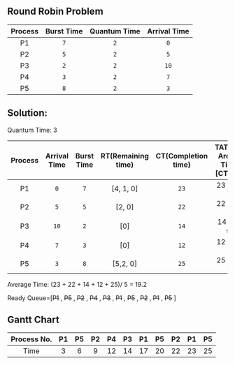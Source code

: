 ## Round Robin Problem 
|   Process |   Burst Time  |   Quantum Time | Arrival Time |
|   :---:   |     :---:     |      :---:     |     :---:    |
| P1        |     `7`       |       `2`      |      `0`     |
| P2        |     `5`       |       `2`      |      `5`     |
| P3        |     `2`       |       `2`      |      `10`    |
| P4        |     `3`       |       `2`      |      `7`     |
| P5        |     `8`       |       `2`      |      `3`     |


## Solution:
Quantum Time: 3

| Process   | Arrival Time| Burst Time | RT(Remaining time) | CT(Completion time) | TAT(Turn Around Time)[CT- AT] |  WT(Waiting time)[TAT - BT]  | 
|    :---:  |     :---:   |     :---:  |      :---:         |       :---:        |            :---:              |      :---:                   |
|    P1     |     `0`     |     `7`    |      [4, 1, 0]     |       `23`         |           23 - 0  = `23`      |      23 - 7 = `16`           |
|    P2     |     `5`     |     `5`    |      [2, 0]        |       `22`         |           22 - 5  = `17`      |      17 - 5 = `12`           |
|    P3     |     `10`    |     `2`    |      [0]           |       `14`         |           14 - 10 = `4`       |      4 - 2  = `2`            |
|    P4     |     `7`     |     `3`    |      [0]           |       `12`         |           12 - 7  = `5`       |      5 - 3  = `2`            |
|    P5     |     `3`     |     `8`    |      [5,2, 0]      |       `25`         |           25 - 3  = `22`      |      22 - 8 = `14`           |

Average Time: (23 + 22 + 14 + 12 + 25)/ 5 = 19.2 


Ready Queue=[~~P1~~ , ~~P5~~ , ~~P2~~ , ~~P4~~ , ~~P3~~ , ~~P1~~ , ~~P5~~ , ~~P2~~ , ~~P1~~ , ~~P5~~ ]

## Gantt Chart 
| Process No.|  P1   |  P5   |  P2   | P4   |  P3   |  P1   | P5    | P2    | P1    | P5    |
|     :---:  | :---: | :---: | :---: | :---:| :---: | :---: | :---: | :---: | :---: | :---: |
| Time       |  3    |  6    | 9     | 12   | 14    | 17    | 20    | 22    | 23    | 25    |
